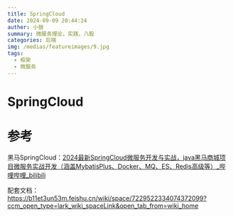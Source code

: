 ```yaml
---
title: SpringCloud
date: 2024-09-09 20:44:24
auther: 小狼
summary: 微服务理论，实践，八股
categories: 后端
img: /medias/featureimages/9.jpg
tags:
  - 框架
  - 微服务
---
```


# SpringCloud



# 参考

黑马SpringCloud：[2024最新SpringCloud微服务开发与实战，java黑马商城项目微服务实战开发（涵盖MybatisPlus、Docker、MQ、ES、Redis高级等）_哔哩哔哩_bilibili](https://www.bilibili.com/video/BV1S142197x7/?spm_id_from=333.337.search-card.all.click&vd_source=bf952648bf410c0b9b23bf213e3d24ba)

配套文档：https://b11et3un53m.feishu.cn/wiki/space/7229522334074372099?ccm_open_type=lark_wiki_spaceLink&open_tab_from=wiki_home
